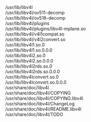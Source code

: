 /usr/lib/libv4l  
/usr/lib/libv4l/ov511-decomp  
/usr/lib/libv4l/ov518-decomp  
/usr/lib/libv4l/plugins  
/usr/lib/libv4l/plugins/libv4l-mplane.so  
/usr/lib/libv4l/v4l1compat.so  
/usr/lib/libv4l/v4l2convert.so  
/usr/lib/libv4l1.so.0  
/usr/lib/libv4l1.so.0.0.0  
/usr/lib/libv4l2.so.0  
/usr/lib/libv4l2.so.0.0.0  
/usr/lib/libv4l2rds.so.0  
/usr/lib/libv4l2rds.so.0.0.0  
/usr/lib/libv4lconvert.so.0  
/usr/lib/libv4lconvert.so.0.0.0  
/usr/share/doc/libv4l  
/usr/share/doc/libv4l/COPYING  
/usr/share/doc/libv4l/COPYING.libv4l  
/usr/share/doc/libv4l/ChangeLog  
/usr/share/doc/libv4l/README.libv4l  
/usr/share/doc/libv4l/TODO  
